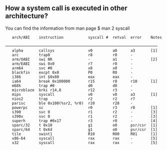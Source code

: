 How a system call is executed in other architecture?
---------------------------------------------------

You can find the information from man page $ man 2 syscall

       arch/ABI    instruction           syscall #  retval  error    Notes
       ────────────────────────────────────────────────────────────────────
       alpha       callsys               v0         a0      a3       [1]
       arc         trap0                 r8         r0      -
       arm/OABI    swi NR                -          a1      -        [2]
       arm/EABI    swi 0x0               r7         r0      -
       arm64       svc #0                x8         x0      -
       blackfin    excpt 0x0             P0         R0      -
       i386        int $0x80             eax        eax     -
       ia64        break 0x100000        r15        r8      r10      [1]
       m68k        trap #0               d0         d0      -
       microblaze  brki r14,8            r12        r3      -
       mips        syscall               v0         v0      a3       [1]
       nios2       trap                  r2         r2      r7
       parisc      ble 0x100(%sr2, %r0)  r20        r28     -
       powerpc     sc                    r0         r3      r0       [1]
       s390        svc 0                 r1         r2      -        [3]
       s390x       svc 0                 r1         r2      -        [3]
       superh      trap #0x17            r3         r0      -        [4]
       sparc/32    t 0x10                g1         o0      psr/csr  [1]
       sparc/64    t 0x6d                g1         o0      psr/csr  [1]
       tile        swint1                R10        R00     R01      [1]
       x86-64      syscall               rax        rax     -        [5]
       x32         syscall               rax        rax     -        [5]



